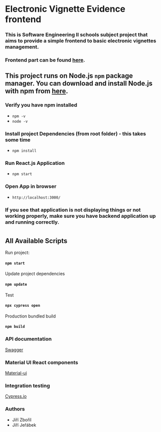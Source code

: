 # Electronic Vignette Evidence frontend

### This is Software Engineering II schools subject project that aims to provide a simple frontend to basic electronic vignettes management. 
### Frontend part can be found [here](https://github.com/ZboraCZ/Electronic-Vignette-Evidence-backend).

## This project runs on Node.js `npm` package manager. You can download and install Node.js with npm from [here](https://www.npmjs.com/get-npm).

### Verify you have npm installed
* `npm -v`
* `node -v`

### Install project Dependencies (from root folder) - this takes some time
* `npm install`

### Run React.js Application
* `npm start`

### Open App in browser
* `http://localhost:3000/`

### If you see that application is not displaying things or not working properly, make sure you have backend application up and running correctly.

#
## All Available Scripts

Run project:
#### `npm start`

Update project dependencies

#### `npm update`

Test
#### `npx cypress open`

Production bundled build
#### `npm build`

### API documentation
[Swagger](https://app.swaggerhub.com/apis/Jiri_Jerabek/Elektronicke-dalnicni-znamky/1.0.0#/)

### Material UI React components 
[Material-ui](https://material-ui.com/)

### Integration testing
[Cypress.io](https://www.cypress.io/)

### Authors
* Jiří Zbořil
* Jiří Jeřábek